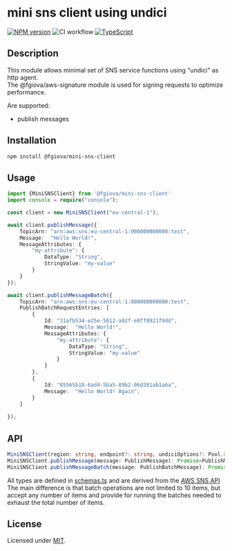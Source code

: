 # mini sns client using undici

[![NPM version](https://img.shields.io/npm/v/@fgiova/mini-sns-client.svg?style=flat)](https://www.npmjs.com/package/@fgiova/mini-sns-client)
![CI workflow](https://github.com/fgiova/mini-sns-client/actions/workflows/node.js.yml/badge.svg)
[![TypeScript](https://img.shields.io/badge/%3C%2F%3E-TypeScript-%230074c1.svg)](http://www.typescriptlang.org/)

## Description
This module allows minimal set of SNS service functions using "undici" as http agent.<br />
The @fgiova/aws-signature module is used for signing requests to optimize performance. <br />

Are supported:
- publish messages

## Installation
```bash
npm install @fgiova/mini-sns-client
```
## Usage

```typescript
import {MiniSNSClient} from '@fgiova/mini-sns-client'
import console = require("console");

const client = new MiniSNSClient("eu-central-1");

await client.publishMessage({
	TopicArn: "arn:aws:sns:eu-central-1:000000000000:test",
	Message:  "Hello World!",
	MessageAttributes: {
		"my-attribute": {
			DataType: "String",
			StringValue: "my-value"
		}
	}
});

await client.publishMessageBatch({
	TopicArn: "arn:aws:sns:eu-central-1:000000000000:test",
	PublishBatchRequestEntries: [
		{
            Id: "31afb534-e25e-5812-a92f-e8ff0921f9dd",
			Message:  "Hello World!",
			MessageAttributes: {
				"my-attribute": {
					DataType: "String",
					StringValue: "my-value"
				}
			}
        },
		{
			Id: "85565b18-6ad4-5ba5-89b2-06d381ab1a6a",
			Message:  "Hello World! Again",
		}
    ]
	
});


```

## API

```typescript
MiniSNSClient(region: string, endpoint?: string, undiciOptions?: Pool.Options, signer?: Signer | SignerOptions)
MiniSNSClient.publishMessage(message: PublishMessage): Promise<PublishMessageResult>
MiniSNSClient.publishMessageBatch(message: PublishBatchMessage): Promise<PublishMessageBatchResult>
```

All types are defined in [schemas.ts](./src/schemas.ts) and are derived from the [AWS SNS API](https://docs.aws.amazon.com/sns/latest/api/API_Operations.html)
The main difference is that batch operations are not limited to 10 items, but accept any number of items and provide for running the batches needed to exhaust the total number of items.

## License
Licensed under [MIT](./LICENSE).
